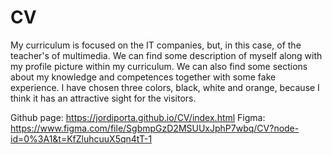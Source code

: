 # CV

My curriculum is focused on the IT companies, but, in this case, of the teacher's of multimedia. We can find some description of myself along with my profile picture within my curriculum. We can also find some sections about my knowledge and competences together with some fake experience. I have chosen three colors, black, white and orange, because I think it has an attractive sight for the visitors.

Github page: https://jordiporta.github.io/CV/index.html
Figma: https://www.figma.com/file/SgbmpGzD2MSUUxJphP7wbq/CV?node-id=0%3A1&t=KfZluhcuuX5qn4tT-1
